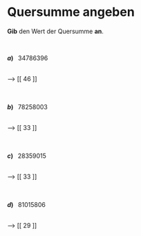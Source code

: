 <!--
version:  0.0.1

language: de

@style
input {
    text-align: center;
}

.flex-container {
    display: flex;
    flex-wrap: wrap;
    align-items: stretch;
    gap: 20px;
}

.flex-child {
    flex: 1;
    min-width: 350px;
    margin-right: 20px;
}

@media (max-width: 400px) {
    .flex-child {
        flex: 100%;
        margin-right: 0;
    }
}
@end

formula: \carry   \textcolor{red}{\scriptsize #1}
formula: \digit   \rlap{\carry{#1}}\phantom{#2}#2
formula: \permil  \text{‰}

import: https://raw.githubusercontent.com/LiaTemplates/Tikz-Jax/main/README.md

script: https://cdn.jsdelivr.net/gh/LiaTemplates/Tikz-Jax@main/dist/index.js


tags: Teilbarkeiten, Quersumme, sehr leicht, sehr niedrig, Angeben

comment: Addiere alle Ziffern einer Zahl und erhalte die Quersumme.

author: Martin Lommatzsch

-->




# Quersumme angeben


**Gib** den Wert der Quersumme **an**.

<br>

<section class="flex-container">
<div class="flex-child">

__$a)\;\;$__ $34786396$

<br>
--> [[ 46 ]]
<br>
<br>
<br>

</div>
<div class="flex-child">

__$b)\;\;$__ $78258003$

<br>
--> [[ 33 ]]
<br>
<br>
<br>

</div>
<div class="flex-child">

__$c)\;\;$__ $28359015$

<br>
--> [[ 33 ]]
<br>
<br>
<br>

</div>
<div class="flex-child">

__$d)\;\;$__ $81015806$

<br>
--> [[ 29 ]]
<br>
<br>
<br>

</div>
</section>

<br>
<br>
<br>
<br>
<br>